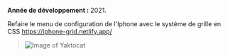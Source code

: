 **Année de développement :** 2021.</br>

Refaire le menu de configuration de l'Iphone avec le système de grille en CSS https://iphone-grid.netlify.app/
> ![Image of Yaktocat](https://imgur.com/PFVKVAs.png)
